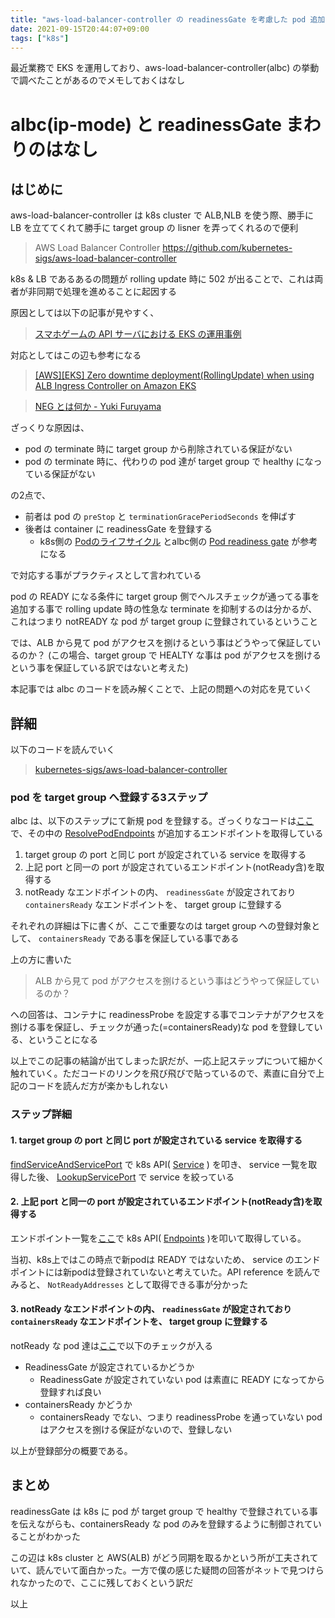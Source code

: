 ```yaml
---
title: "aws-load-balancer-controller の readinessGate を考慮した pod 追加の挙動"
date: 2021-09-15T20:44:07+09:00
tags: ["k8s"]
---
```


最近業務で EKS を運用しており、aws-load-balancer-controller(albc) の挙動で調べたことがあるのでメモしておくはなし

# albc(ip-mode) と readinessGate まわりのはなし

## はじめに
aws-load-balancer-controller は k8s cluster で ALB,NLB を使う際、勝手に LB を立ててくれて勝手に target group の lisner を弄ってくれるので便利
> AWS Load Balancer Controller
> https://github.com/kubernetes-sigs/aws-load-balancer-controller

k8s & LB であるあるの問題が rolling update 時に 502 が出ることで、これは両者が非同期で処理を進めることに起因する

原因としては以下の記事が見やすく、
> [スマホゲームの API サーバにおける EKS の運用事例]()

対応としてはこの辺も参考になる
> [[AWS][EKS] Zero downtime deployment(RollingUpdate) when using ALB Ingress Controller on Amazon EKS](https://easoncao.com/zero-downtime-deployment-when-using-alb-ingress-controller-on-amazon-eks-and-prevent-502-error/)


> [NEG とは何か - Yuki Furuyama](https://medium.com/google-cloud-jp/neg-%E3%81%A8%E3%81%AF%E4%BD%95%E3%81%8B-cc1e2bbc979e)

ざっくりな原因は、
- pod の terminate 時に target group から削除されている保証がない
- pod の terminate 時に、代わりの pod 達が target group で healthy になっている保証がない

の2点で、

- 前者は pod の `preStop` と `terminationGracePeriodSeconds` を伸ばす
- 後者は container に readinessGate を登録する
  - k8s側の [Podのライフサイクル](https://kubernetes.io/ja/docs/concepts/workloads/pods/pod-lifecycle/) とalbc側の [Pod readiness gate](https://kubernetes-sigs.github.io/aws-load-balancer-controller/v2.1/deploy/pod_readiness_gate/) が参考になる

で対応する事がプラクティスとして言われている

pod の READY になる条件に target group 側でヘルスチェックが通ってる事を追加する事で rolling update 時の性急な terminate を抑制するのは分かるが、これはつまり notREADY な pod が target group に登録されているということ

では、ALB から見て pod がアクセスを捌けるという事はどうやって保証しているのか？
(この場合、target group で HEALTY な事は pod がアクセスを捌けるという事を保証している訳ではないと考えた)

本記事では albc のコードを読み解くことで、上記の問題への対応を見ていく

## 詳細
以下のコードを読んでいく
> [kubernetes-sigs/aws-load-balancer-controller](https://github.com/kubernetes-sigs/aws-load-balancer-controller)

### pod を target group へ登録する3ステップ
albc は、以下のステップにて新規 pod を登録する。ざっくりなコードは[ここ](https://github.com/kubernetes-sigs/aws-load-balancer-controller/blob/da8951f80521651e0a1ffe1361c011d6baad7706/pkg/targetgroupbinding/resource_manager.go#L92-L144)で、その中の [ResolvePodEndpoints](https://github.com/kubernetes-sigs/aws-load-balancer-controller/blob/da8951f80521651e0a1ffe1361c011d6baad7706/pkg/backend/endpoint_resolver.go#L53-L122) が追加するエンドポイントを取得している

1. target group の port と同じ port が設定されている service を取得する
2. 上記 port と同一の port が設定されているエンドポイント(notReady含)を取得する
3. notReady なエンドポイントの内、 `readinessGate` が設定されており `containersReady` なエンドポイントを、 target group に登録する

それぞれの詳細は下に書くが、ここで重要なのは target group への登録対象として、 `containersReady` である事を保証している事である

上の方に書いた
> ALB から見て pod がアクセスを捌けるという事はどうやって保証しているのか？

への回答は、コンテナに readinessProbe を設定する事でコンテナがアクセスを捌ける事を保証し、チェックが通った(=containersReady)な pod を登録している、ということになる

以上でこの記事の結論が出てしまった訳だが、一応上記ステップについて細かく触れていく。ただコードのリンクを飛び飛びで貼っているので、素直に自分で上記のコードを読んだ方が楽かもしれない
### ステップ詳細
#### 1. target group の port と同じ port が設定されている service を取得する
[findServiceAndServicePort](https://github.com/kubernetes-sigs/aws-load-balancer-controller/blob/da8951f80521651e0a1ffe1361c011d6baad7706/pkg/backend/endpoint_resolver.go#L157-L171) で k8s API( [Service](https://kubernetes.io/docs/reference/kubernetes-api/service-resources/service-v1/) ) を叩き、 service 一覧を取得した後、 [LookupServicePort](https://github.com/kubernetes-sigs/aws-load-balancer-controller/blob/da8951f80521651e0a1ffe1361c011d6baad7706/pkg/k8s/service_utils.go#L10-L26) で service を絞っている

#### 2. 上記 port と同一の port が設定されているエンドポイント(notReady含)を取得する
エンドポイント一覧を[ここ](https://github.com/kubernetes-sigs/aws-load-balancer-controller/blob/da8951f80521651e0a1ffe1361c011d6baad7706/pkg/backend/endpoint_resolver.go#L63-L70)で k8s API( [Endpoints](https://kubernetes.io/docs/reference/kubernetes-api/service-resources/endpoints-v1/) )を叩いて取得している。

当初、k8s上ではこの時点で新podは READY ではないため、 service のエンドポイントには新podは登録されていないと考えていた。API reference を読んでみると、 `NotReadyAddresses` として取得できる事が分かった

#### 3. notReady なエンドポイントの内、 `readinessGate` が設定されており `containersReady` なエンドポイントを、 target group に登録する
notReady な pod 達は[ここ](https://github.com/kubernetes-sigs/aws-load-balancer-controller/blob/da8951f80521651e0a1ffe1361c011d6baad7706/pkg/backend/endpoint_resolver.go#L95-L117)で以下のチェックが入る

- ReadinessGate が設定されているかどうか
    - ReadinessGate が設定されていない pod は素直に READY になってから登録すれば良い
- containersReady かどうか
    - containersReady でない、つまり readinessProbe を通っていない pod はアクセスを捌ける保証がないので、登録しない

以上が登録部分の概要である。

## まとめ
readinessGate は k8s に pod が target group で healthy で登録されている事を伝えながらも、containersReady な pod のみを登録するように制御されていることがわかった

この辺は k8s cluster と AWS(ALB) がどう同期を取るかという所が工夫されていて、読んでいて面白かった。一方で僕の感じた疑問の回答がネットで見つけられなかったので、ここに残しておくという訳だ

以上